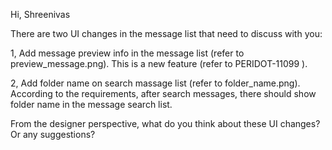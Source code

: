Hi, Shreenivas

There are two UI changes in the message list that need to discuss with you:

1, Add message preview info in the message list (refer to preview_message.png). This is a new feature (refer to PERIDOT-11099 ).

2, Add folder name on search massage list (refer to folder_name.png). According to the requirements, after search messages, there should show folder name in the message search list.

From the designer perspective, what do you think about these UI changes? Or any suggestions?
